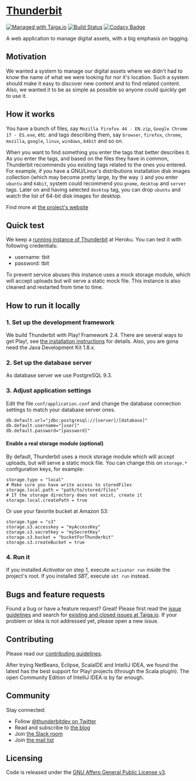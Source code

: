 # [Thunderbit](http://thunderbit.github.io/thunderbit/)

[![Managed with Taiga.io](https://taiga.io/media/support/attachments/article-22/banner-gh.png)](https://tree.taiga.io/project/thunderbit/ "Managed with Taiga.io")
[![Build Status](https://travis-ci.org/thunderbit/thunderbit.svg?branch=master)](https://travis-ci.org/thunderbit/thunderbit)
[![Codacy Badge](https://api.codacy.com/project/badge/grade/7ce48d45bf8e4e769217676b3fa259bb)](https://www.codacy.com/app/rickmclean/thunderbit)

A web application to manage digital assets, with a big emphasis on tagging.

## Motivation

We wanted a system to manage our digital assets where we didn't had to know the name of what we were looking for nor it's location. Such a system should make it easy to discover new content and to find related content. Also, we wanted it to be as simple as possible so anyone could quickly get to use it.

## How it works

You have a bunch of files, say `Mozilla Firefox 44 - EN.zip`, `Google Chrome 17 - ES.exe`, etc. and tags describing them, say `browser`, `firefox`, `chrome`, `mozilla`, `google`, `linux`, `windows`, `64bit` and so on.

When you want to find something you enter the tags that better describes it. As you enter the tags, and based on the files they have in common, Thunderbit recommends you existing tags related to the ones you entered. For example, if you have a GNU/Linux's distributions installation disk images collection (which may become pretty large, by the way :) and you enter `ubuntu` and `64bit`, system could recommend you `gnome`, `desktop` and `server` tags. Later on and having selected `desktop` tag, you can drop `ubuntu` and watch the list of 64-bit disk images for desktop.

Find more at [the project's website](http://thunderbit.github.io/thunderbit/)

## Quick test

We keep a [running instance of Thunderbit](https://thunderbit.herokuapp.com) at Heroku. You can test it with following credentials:

- username: tbit
- password: tbit

To prevent service abuses this instance uses a mock storage module, which will accept uploads but will serve a static mock file. This instance is also cleaned and restarted from time to time.

## How to run it locally

### 1. Set up the development framework

We build Thunderbit with Play! Framework 2.4. There are several ways to get Play!, see [the installation instructions](https://www.playframework.com/documentation/2.4.x/Installing) for details. Also, you are gona need the Java Development Kit 1.8.x.

### 2. Set up the database server

As database server we use PostgreSQL 9.3.

### 3. Adjust application settings

Edit the file `conf/application.conf` and change the database connection settings to match your database server ones.

```
db.default.url="jdbc:postgresql://[server]/[database]"
db.default.username="[user]"
db.default.password="[password]"
```

#### Enable a real storage module (optional)

By default, Thunderbit uses a mock storage module which will accept uploads, but will serve a static mock file. You can change this on `storage.*` configuration keys, for example:

```
storage.type = "local"
# Make sure you have write access to storedFiles
storage.local.path = "path/to/stored/files"
# If the storage directory does not exist, create it
storage.local.createPath = true
```

Or use your favorite bucket at Amazon S3:

```
storage.type = "s3"
storage.s3.accesskey = "myAccessKey"
storage.s3.secretkey = "mySecretKey"
storage.s3.bucket = "bucketForThunderbit"
storage.s3.createBucket = true
```

### 4. Run it

If you installed *Activator* on step 1, execute `activator run` inside the project's root. If you installed *SBT*, execute `sbt run` instead.

## Bugs and feature requests

Found a bug or have a feature request? Great! Please first read the [issue guidelines](CONTRIBUTING.md#taiga-issues) and search for [existing and closed issues at Taiga.io](https://tree.taiga.io/project/thunderbit/issues). If your problem or idea is not addressed yet, please open a new issue.

## Contributing

Please read our [contributing guidelines](CONTRIBUTING.md).

After trying NetBeans, Eclipse, ScalaIDE and IntelliJ IDEA, we found the latest has the best support for Play! projects (through the Scala plugin). The open Community Edition of IntelliJ IDEA is by far enough.

## Community

Stay connected:

- Follow [@thunderbitdev on Twitter](https://twitter.com/thunderbitdev)
- Read and subscribe to [the blog](http://thunderbit.github.io/blog)
- Join [the Slack room](https://thunderbit.slack.com)
- Join [the mail list](https://groups.google.com/forum/#!forum/thunderbit-dev)

## Licensing

Code is released under the [GNU Affero General Public License v3](LICENSE).
